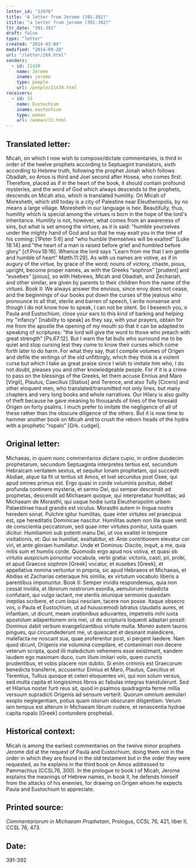 ```yaml
---
letter_id: "23976"
title: "A letter from Jerome (391-392)"
ititle: "a letter from jerome (391-392)"
ltr_date: "391-392"
draft: false
type: "letter"
created: "2014-03-04"
modified: "2014-09-28"
url: "/letter/269.html"
senders:
  - id: 21430
    name: Jerome
    iname: jerome
    type: people
    url: /people/21430.html
receivers:
  - id: 33
    name: Eustochium
    iname: eustochium
    type: woman
    url: /woman/33.html
---
```

<h2> Translated letter:</h2>Micah, on which I now wish to compose/dictate commentaries, is third in order of the twelve prophets according to Septuagint translators, sixth according to Hebrew truth, following the prophet Jonah which follows Obadiah, so Amos is third and Joel second after Hosea, who comes first.  Therefore, placed as if in the heart of the book, it should contain profound mysteries, and the word of God which always descends to the prophets, descends on Micah also, which is translated humility.  On Micah of Moresheth, which still today is a city of Palestine near Eleutheropolis, by no means a large village.  Moresheth in our language is heir.  Beautifully, thus, humility which is special among the virtues is born in the hope of the lord's inheritance.  Humility is not, however, what comes from an awareness of sins, but what is set among the virtues, as it is said:  "humble yourselves under the mighty hand of God and so that he may exalt you in the time of his coming: [1Peter 5:6] and "who humble themselves will be exalted" [Luke 18:14] and "the heart of a man is raised before grief and humbled before glory" [cf.Prov.18:16].  Whence the lord says "Learn from me that I am gentle and humble of heart" Matth.11:29].  As with us names are votive, as if in augury of the virtue, by grace of the word; nouns of victory, chaste, pious, upright, become proper names, as with the Greeks “sophron” [prudent] and “eusebes” [pious], so with Hebrews, Micah and Obadiah, and Zechariah, and other similar, are given by parents to their children from the name of the virtues.
Book II:  We always answer the envious, since envy does not cease, and the beginnings of our books put down the curses of the jealous who pronounce to all that, sterile and barren of speech, I write nonsense and though I do not know how to speak, I can not be silent.  So I beseech you, o Paula and Eustochium, close your ears to this kind of barking and helping my "infancy" [inability to speak] as they say, with your prayers, obtain for me from the apostle the opening of my mouth so that it can be adapted to speaking of scriptures:  "the lord will give the word to those who preach with great strength" [Ps.67:12].  But I warn the fat bulls who surround me to be quiet and stop cursing lest they come to know their curses which come forth later to do harm.
For what they say, that I compile volumes of Origen and defile the writings of the old unfittingly, which they think is a violent curse but which I take as great praise since I wish to imitate him who, I do not doubt, pleases you and other knowledgeable people.  For if it is a crime to pass on the blessings of the Greeks, let them accuse Ennius and Maro [Virgil], Plautus, Caecilius [Statius] and Terence, and also Tully [Cicero] and other eloquent men, who translated/transmitted not only lines, but many chapters and very long books and whole narratives.  Our Hilary is also guilty of theft because he gave meaning to thousands of lines of the foresaid Origen on forty psalms.  I much prefer to imitate the negligence of all of these rather than the obscure diligence of the others.  But it is now time to hammer another book on Micah and to crush the reborn heads of the hydra with a prophetic “ropalo” [Grk. cudgel].
<h2 class="mt-4"> Original letter:</h2>Michaeas, in quem nunc commentarios dictare cupio, in ordine duodecim prophetarum, secundum Septuaginta interpretes tertius est, secundum Hebraicam veritatem sextus, et sequitur Ionam prophetam, qui succedit Abdiae, atque ita fit ut tertius sit Amos, et Ioel secundus post Osee, qui apud omnes primus est.  Ergo quasi in corde voluminis positus, debet profunda continere mysteria, et sermo Dei, qui semper descendit ad prophetas, descendit ad Michaeam quoque, qui interpretatur humilitas; ad Michaeam de Morasthi, qui usque hodie iuxta Eleutheropolim urbem Palaestinae haud grandis est viculus.  Morasthi autem in lingua nostra heredem sonat.  Pulchre igitur humilitas, quae inter virtutes vel praecipua est, spe hereditatis Dominicae nascitur.  Humilitas autem non illa quae venit de conscientia peccatorum, sed quae inter virtutes ponitur, iuxta quam dicitur:  Humiliamini sub potenti manu Dei, ut vos exaltet in tempore visitationis, et:  Qui se humiliat, exaltabitur, et:  Ante contritionem elevatur cor viri, et ante gloriam humiliatur.  Unde et Dominus:  Discite, inquit, a me, quia mitis sum et humilis corde.  Quomodo ergo apud nos votiva, et quasi ob virtutis auspicium ponuntur vocabula, verbi gratia:  victoris, casti, pii, probi, et apud Graecos sophron [Greek] vocatur, et eusebes [Greek], et appellativa nomina vertuntur in propria, sic apud Hebraeos et Michaeas, et Abdias et Zacharias ceteraque his similia, ex virtutum vocabulo liberis a parentibus imponuntur.
Book II:  Semper invidis respondemus, quia non cessat invidia, et librorum nostrorum exordia, aemulorum maledicta confutant, qui vulgo iactant, me sterilis ieiunique sermonis quasdam ineptias scribere, et cum loqui nesciam, tacere non posse.  Itaque obsecro vos, o Paula et Eustochium, ut ad huiuscemodi latratus claudatis aures, et infantiam, ut dicunt, meam orationibus adiuvantes, impetretis mihi iuxta apostolum adapertionem oris mei, ut de scripturis loquenti adaptari possit:  Dominus dabit verbum evangelizantibus virtute multa.  Moneo autem tauros pingues, qui circumdederunt me, ut quiescant et desinant maledicere, malefacta ne noscant sua, quae proferentur post, si pergent laedere.  Nam quod dicunt, Origenis me volumina compilare, et contaminari non decere veterum scripta, quod illi maledictum vehemens esse existimant, eandem laudem ego maximam duco, cum illum imitari volo, quem cunctis prudentibus, et vobis placere non dubito.  Si enim criminis est Graecorum benedicta transferre, accusentur Ennius et Maro, Plautus, Caecilius et Terentius, Tullius quoque et ceteri eloquentes viri, qui non solum versus, sed multa capita et longissimos libros ac fabulas integras transtulerunt.  Sed et Hilarius noster furti reus sit, quod in psalmos quadraginta ferme millia versuum supradicti Origenis ad sensum verterit.  Quorum omnium aemulari exopto neglegentiam, potius quam istorum obscuram diligentiam.  Verum iam tempus est alterum in Michaeam librum cudere, et renascentia hydrae capita ropalo [Greek] contundere prophetali.
<h2 class="mt-4"> Historical context:</h2>Micah is among the earliest commentaries on the twelve minor prophets Jerome did at the request of Paula and Eustochium, doing them not in the order in which they are found in the old testament but in the order they were requested, as he explains in the third book on Amos addressed to Pammachius (CCSL76, 300).  In the prologue to book I of Micah, Jerome explains the meanings of Hebrew names, in book II, he defends himself from the attacks of his enemies, for drawing on Origen whom he expects Paula and Eustochium to appreciate.
<h2 class="mt-4"> Printed source:</h2><p><em>Commentariorum in Michaeam Prophetam</em>, Prologus, CCSL 76, 421, liber II, CCSL 76, 473.</p><h2 class="mt-4"> Date:</h2>391-392